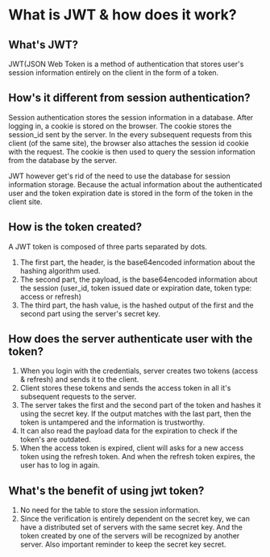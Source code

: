 # What is JWT & how does it work?

## What's JWT?
JWT(JSON Web Token is a method of authentication that stores user's session
information entirely on the client in the form of a token.

## How's it different from session authentication?
Session authentication stores the session information in a database. After
logging in, a cookie is stored on the browser. The cookie stores the session_id
sent by the server. In the every subsequent requests from this client (of the
same site), the browser also attaches the session id cookie with the request.
The cookie is then used to query the session information from the database by
the server.

JWT however get's rid of the need to use the database for session information
storage. Because the actual information about the authenticated user and the
token expiration date is stored in the form of the token in the client site.

## How is the token created?
A JWT token is composed of three parts separated by dots.
1. The first part, the header, is the base64encoded information about the
   hashing algorithm used.
2. The second part, the payload, is the base64encoded information about the
   session (user_id, token issued date or expiration date, token type: access
   or refresh)
3. The third part, the hash value, is the hashed output of the first and the
   second part using the server's secret key.

## How does the server authenticate user with the token?
1. When you login with the credentials, server creates two tokens (access &
   refresh) and sends it to the client.
2. Client stores these tokens and sends the access token in all it's subsequent
   requests to the server.
3. The server takes the first and the second part of the token and hashes it
    using the secret key. If the output matches with the last part, then the
    token is untampered and the information is trustworthy.
4. It can also read the payload data for the expiration to check if the token's
   are outdated.
5. When the access token is expired, client will asks for a new access token
   using the refresh token. And when the refresh token expires, the user has to
   log in again.

## What's the benefit of using jwt token?
1. No need for the table to store the session information.
2. Since the verification is entirely dependent on the secret key, we can have
   a distributed set of servers with the same secret key. And the token created
   by one of the servers will be recognized by another server. Also important
   reminder to keep the secret key secret.



